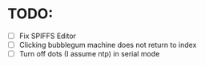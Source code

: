 # TODO:

- [ ] Fix SPIFFS Editor
- [ ] Clicking bubblegum machine does not return to index
- [ ] Turn off dots (I assume ntp) in serial mode
